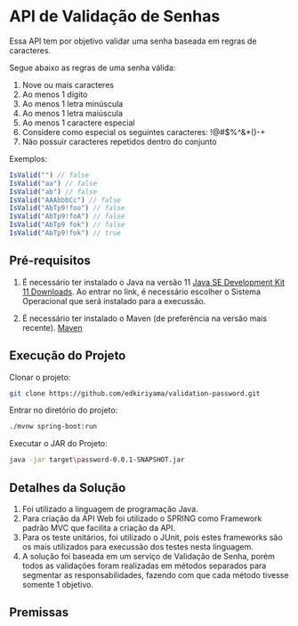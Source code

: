 # API de Validação de Senhas

Essa API tem por objetivo validar uma senha baseada em regras de caracteres.

Segue abaixo as regras de uma senha válida:

1. Nove ou mais caracteres
2. Ao menos 1 dígito
3. Ao menos 1 letra minúscula
4. Ao menos 1 letra maiúscula
5. Ao menos 1 caractere especial
6. Considere como especial os seguintes caracteres: !@#$%^&*()-+
7. Não possuir caracteres repetidos dentro do conjunto

Exemplos:

```javascript
IsValid("") // false  
IsValid("aa") // false  
IsValid("ab") // false  
IsValid("AAAbbbCc") // false  
IsValid("AbTp9!foo") // false  
IsValid("AbTp9!foA") // false
IsValid("AbTp9 fok") // false
IsValid("AbTp9!fok") // true
```
## Pré-requisitos
1. É necessário ter instalado o Java na versão 11 [Java SE Development Kit 11 Downloads](https://www.oracle.com/br/java/technologies/javase-jdk11-downloads.html). Ao entrar no link, é necessário escolher o Sistema Operacional que será instalado para a execussão.

2. É necessário ter instalado o Maven (de preferência na versão mais recente). [Maven](https://maven.apache.org/download.cgi)

## Execução do Projeto

Clonar o projeto:

```bash
git clone https://github.com/edkiriyama/validation-password.git
```
Entrar no diretório do projeto:

```bash
./mvnw spring-boot:run
```

Executar o JAR do Projeto:
```bash
java -jar target\password-0.0.1-SNAPSHOT.jar
```

## Detalhes da Solução

1. Foi utilizado a linguagem de programação Java. 
2. Para criação da API Web foi utilizado o SPRING como Framework padrão MVC que facilita a criação da API.
3. Para os teste unitários, foi utilizado o JUnit, pois estes frameworks são os mais utilizados para execussão dos testes nesta linguagem.
4. A solução foi baseada em um serviço de Validação de Senha, porém todos as validações foram realizadas em métodos separados para segmentar as responsabilidades, fazendo com que cada método tivesse somente 1 objetivo.

## Premissas


